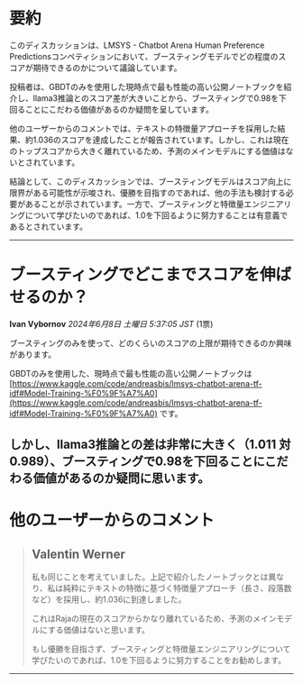 # 要約 
このディスカッションは、LMSYS - Chatbot Arena Human Preference Predictionsコンペティションにおいて、ブースティングモデルでどの程度のスコアが期待できるのかについて議論しています。

投稿者は、GBDTのみを使用した現時点で最も性能の高い公開ノートブックを紹介し、llama3推論とのスコア差が大きいことから、ブースティングで0.98を下回ることにこだわる価値があるのか疑問を呈しています。

他のユーザーからのコメントでは、テキストの特徴量アプローチを採用した結果、約1.036のスコアを達成したことが報告されています。しかし、これは現在のトップスコアから大きく離れているため、予測のメインモデルにする価値はないとされています。

結論として、このディスカッションでは、ブースティングモデルはスコア向上に限界がある可能性が示唆され、優勝を目指すのであれば、他の手法も検討する必要があることが示されています。一方で、ブースティングと特徴量エンジニアリングについて学びたいのであれば、1.0を下回るように努力することは有意義であるとされています。 


---
# ブースティングでどこまでスコアを伸ばせるのか？
**Ivan Vybornov** *2024年6月8日 土曜日 5:37:05 JST* (1票)

ブースティングのみを使って、どのくらいのスコアの上限が期待できるのか興味があります。

GBDTのみを使用した、現時点で最も性能の高い公開ノートブックは [https://www.kaggle.com/code/andreasbis/lmsys-chatbot-arena-tf-idf#Model-Training-%F0%9F%A7%A0](https://www.kaggle.com/code/andreasbis/lmsys-chatbot-arena-tf-idf#Model-Training-%F0%9F%A7%A0) です。

しかし、llama3推論との差は非常に大きく（1.011 対 0.989）、ブースティングで0.98を下回ることにこだわる価値があるのか疑問に思います。
---
# 他のユーザーからのコメント
> ## Valentin Werner
> 
> 私も同じことを考えていました。上記で紹介したノートブックとは異なり、私は純粋にテキストの特徴に基づく特徴量アプローチ（長さ、段落数など）を採用し、約1.036に到達しました。
> 
> これはRajaの現在のスコアからかなり離れているため、予測のメインモデルにする価値はないと思います。
> 
> もし優勝を目指さず、ブースティングと特徴量エンジニアリングについて学びたいのであれば、1.0を下回るように努力することをお勧めします。
> 
> 
> 
--- 


